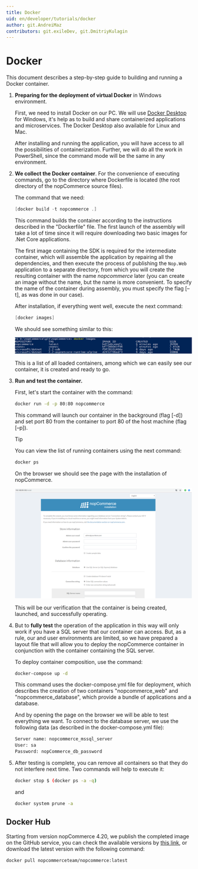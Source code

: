 ```yaml
---
title: Docker
uid: en/developer/tutorials/docker
author: git.AndreiMaz
contributors: git.exileDev, git.DmitriyKulagin
---
```


# Docker

This document describes a step-by-step guide to building and running a Docker container.

1. **Preparing for the deployment of virtual Docker** in Windows environment.

    First, we need to install Docker on our PC. We will use [Docker Desktop](https://www.docker.com/products/docker-desktop/) for Windows, it's help as to build and share containerized applications and microservices. The Docker Desktop also available for Linux and Mac.

    After installing and running the application, you will have access to all the possibilities of containerization. Further, we will do all the work in PowerShell, since the command mode will be the same in any environment.

2. **We collect the Docker container**. For the convenience of executing commands, go to the directory where Dockerfile is located (the root directory of the nopCommerce source files).

    The command that we need:

    ```csharp
    [docker build -t nopcommerce .]
    ```

    This command builds the container according to the instructions described in the "Dockerfile" file. The first launch of the assembly will take a lot of time since it will require downloading two basic images for .Net Core applications.

    The first image containing the SDK is required for the intermediate container, which will assemble the application by repairing all the dependencies, and then execute the process of publishing the `Nop.Web` application to a separate directory, from which you will create the resulting container with the name *nopcommerce* later (you can create an image without the name, but the name is more convenient. To specify the name of the container during assembly, you must specify the flag [–t], as was done in our case).

    After installation, if everything went well, execute the next command:

    ```csharp
    [docker images]
    ```

    We should see something similar to this:

    ![docker_2](_static/docker/docker_2.png)

    This is a list of all loaded containers, among which we can easily see our container, it is created and ready to go.

3. **Run and test the container.**

    First, let's start the container with the command:

    ```bash
    docker run -d -p 80:80 nopcommerce
    ```

    This command will launch our container in the background (flag [-d]) and set port 80 from the container to port 80 of the host machine (flag [–p]).

    > [!TIP]
    >
    > You can view the list of running containers using the next command:
    >
    > ```bash
    > docker ps
    > ```

    On the browser we should see the page with the installation of nopCommerce.

    ![docker_3](_static/docker/docker_3.png)

    This will be our verification that the container is being created, launched, and successfully operating.

4. But to **fully test** the operation of the application in this way will only work if you have a SQL server that our container can access. But, as a rule, our and user environments are limited, so we have prepared a layout file that will allow you to deploy the nopCommerce container in conjunction with the container containing the SQL server.

    To deploy container composition, use the command:

    ```bash
    docker-compose up -d
    ```

    This command uses the docker-compose.yml file for deployment, which describes the creation of two containers "nopcommerce_web" and "nopcommerce_database", which provide a bundle of applications and a database.

    And by opening the page on the browser we will be able to test everything we want. To connect to the database server, we use the following data (as described in the docker-compose.yml file):

    ```bash
    Server name: nopcommerce_mssql_server
    User: sa
    Password: nopCommerce_db_password
    ```

5. After testing is complete, you can remove all containers so that they do not interfere next time. Two commands will help to execute it:

    ```bash
    docker stop $ (docker ps -a -q)
    ```

    and

    ```bash
    docker system prune -a
    ```

## Docker Hub

Starting from version nopCommerce 4.20, we publish the completed image on the GitHub service, you can check the available versions by [this link](https://hub.docker.com/r/nopcommerceteam/nopcommerce), or download the latest version with the following command:

```bash
docker pull nopcommerceteam/nopcommerce:latest
```
